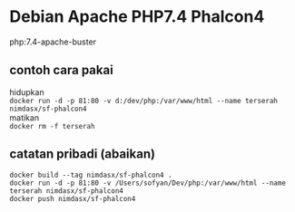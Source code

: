# Debian Apache PHP7.4 Phalcon4
php:7.4-apache-buster  
## contoh cara pakai
hidupkan  
`docker run -d -p 81:80 -v d:/dev/php:/var/www/html --name terserah nimdasx/sf-phalcon4`  
matikan  
`docker rm -f terserah`
## catatan pribadi (abaikan)
````
docker build --tag nimdasx/sf-phalcon4 .   
docker run -d -p 81:80 -v /Users/sofyan/Dev/php:/var/www/html --name terserah nimdasx/sf-phalcon4
docker push nimdasx/sf-phalcon4  
````